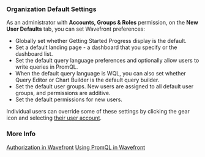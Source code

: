 ### Organization Default Settings

As an administrator with **Accounts, Groups & Roles** permission, on the **New User Defaults** tab, you can set Wavefront preferences:

* Globally set whether Getting Started Progress display is the default. 
* Set a default landing page - a dashboard that you specify or the dashboard list. 
* Set the default query language preferences and optionally allow users to write queries in PromQL. 
* When the default query language is WQL, you can also set whether Query Editor or Chart Builder is the default query builder. 
* Set the default user groups. New users are assigned to all default user groups, and permissions are additive.
* Set the default permissions for new users.

Individual users can override some of these settings by clicking the gear icon and selecting [their user account](https://docs.wavefront.com/users_account_managing.html).

### More Info

[Authorization in Wavefront](https://docs.wavefront.com/authorization.html)
[Using PromQL in Wavefront](http://docs.wavefront.com/wavefront_prometheus.html)
